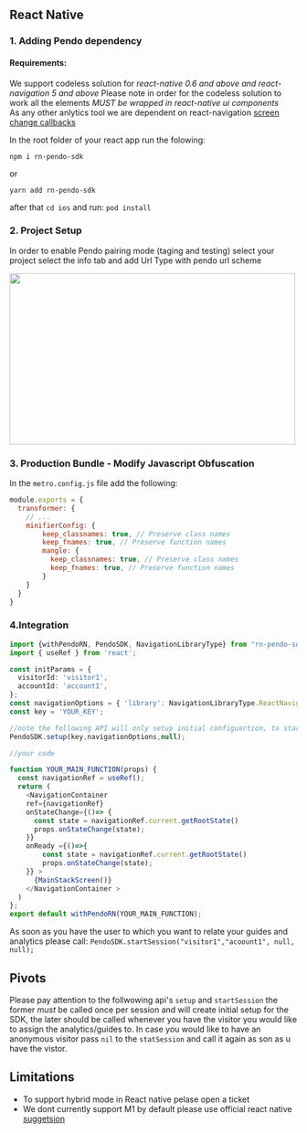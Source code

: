 
## React Native

### 1. Adding Pendo dependency
#### Requirements: 
We support codeless solution for _react-native 0.6 and above and react-navigation 5 and above_
Please note in order for the codeless solution to work all the elements *MUST be wrapped in react-native ui components*<br>
As any other anlytics tool we are dependent on react-navigation [screen change callbacks](https://reactnavigation.org/docs/screen-tracking/)


In the root folder of your react app run the folowing:
```
npm i rn-pendo-sdk  
```

or 

```
yarn add rn-pendo-sdk
```
after that `cd ios` and run:
`pod install `

### 2. Project Setup
In order to enable Pendo pairing mode (taging and testing) select your project select the info tab and add Url Type with pendo url scheme 

<img src="https://user-images.githubusercontent.com/56674958/144723345-15c54098-28db-414c-90da-ef4a5256ae6a.png" width="500" height="300">

### 3. Production Bundle - Modify Javascript Obfuscation
In the `metro.config.js` file add the following:
```javascript
module.exports = {
  transformer: {
    // ...
    minifierConfig: {
        keep_classnames: true, // Preserve class names
        keep_fnames: true, // Preserve function names
        mangle: {
          keep_classnames: true, // Preserve class names
          keep_fnames: true, // Preserve function names
        }
    }
  }
}
```
### 4.Integration

```typescript
import {withPendoRN, PendoSDK, NavigationLibraryType} from "rn-pendo-sdk";
import { useRef } from 'react';

const initParams = {
  visitorId: 'visitor1',
  accountId: 'account1',
};
const navigationOptions = { 'library': NavigationLibraryType.ReactNavigation };
const key = 'YOUR_KEY'; 

//note the following API will only setup initial configuartion, to start collect analytics use start session
PendoSDK.setup(key,navigationOptions,null);

//your code 

function YOUR_MAIN_FUNCTION(props) {
  const navigationRef = useRef();
  return (
    <NavigationContainer 
    ref={navigationRef}
    onStateChange={()=> {
      const state = navigationRef.current.getRootState()
      props.onStateChange(state);
    }}
    onReady ={()=>{
        const state = navigationRef.current.getRootState()
        props.onStateChange(state);
    }} >
      {MainStackScreen()}
    </NavigationContainer >
  )
};
export default withPendoRN(YOUR_MAIN_FUNCTION);
```
As soon as you have the user to which you want to relate your guides and analytics please call:
```PendoSDK.startSession("visitor1","acoount1", null, null);```

## Pivots
Please pay attention to the follwowing api's ``` setup ``` and ```startSession``` the former *must* be called once per session and will create initial setup for the SDK, the later should be called whenever you have the visitor you would like to assign the analytics/guides to. In case you would like to have an anonymous visitor pass ```nil``` to the ```statSession``` and call it again as son as u have the vistor. 

## Limitations
* To support hybrid mode in React native pelase open a ticket
* We dont currently support M1 by default please use official react native [suggetsion](https://github.com/facebook/react-native/issues/31941)

